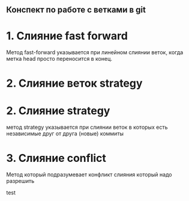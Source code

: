 ## Конспект по работе с ветками в git 

# 1. Слияние  fast forward

Метод fast-forward указывается при линейном слиянии веток, когда метка head просто переносится в конец.

# 2. Cлияние веток strategy
# 2. Cлияние strategy

 метод strategy  указывается при слиянии веток в которых есть независимые друг от друга (новые) коммиты

# 3. Слияние conflict 

Метод который подразумевает конфликт слияния который надо разрешить

test